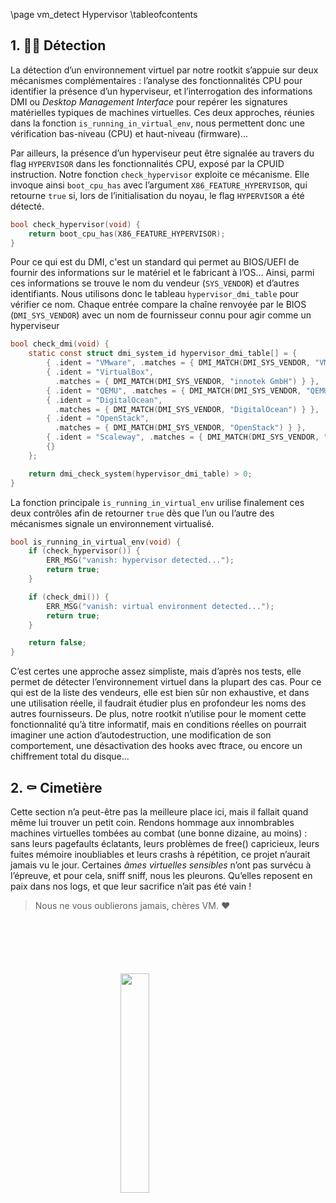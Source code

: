 \page vm_detect Hypervisor
\tableofcontents

## 1. 🕵️‍♂️ Détection

La détection d’un environnement virtuel par notre rootkit s’appuie sur deux mécanismes complémentaires : l’analyse des fonctionnalités CPU pour identifier la présence d’un hyperviseur, et l’interrogation des informations DMI ou *Desktop Management Interface* pour repérer les signatures matérielles typiques de machines virtuelles. Ces deux approches, réunies dans la fonction `is_running_in_virtual_env`, nous permettent donc une vérification bas-niveau (CPU) et haut-niveau (firmware)...

Par ailleurs, la présence d’un hyperviseur peut être signalée au travers du flag `HYPERVISOR` dans les fonctionnalités CPU, exposé par la CPUID instruction. Notre fonction `check_hypervisor` exploite ce mécanisme. Elle invoque ainsi `boot_cpu_has` avec l’argument `X86_FEATURE_HYPERVISOR`, qui retourne `true` si, lors de l’initialisation du noyau, le flag `HYPERVISOR` a été détecté.
```c
bool check_hypervisor(void) {
    return boot_cpu_has(X86_FEATURE_HYPERVISOR);
}
```

Pour ce qui est du DMI, c'est un standard qui permet au BIOS/UEFI de fournir des informations sur le matériel et le fabricant à l’OS... Ainsi, parmi ces informations se trouve le nom du vendeur (`SYS_VENDOR`) et d’autres identifiants. Nous utilisons donc le tableau `hypervisor_dmi_table` pour vérifier ce nom. Chaque entrée compare la chaîne renvoyée par le BIOS (`DMI_SYS_VENDOR`) avec un nom de fournisseur connu pour agir comme un hyperviseur
```c
bool check_dmi(void) {
    static const struct dmi_system_id hypervisor_dmi_table[] = {
        { .ident = "VMware", .matches = { DMI_MATCH(DMI_SYS_VENDOR, "VMware") } },
        { .ident = "VirtualBox",
          .matches = { DMI_MATCH(DMI_SYS_VENDOR, "innotek GmbH") } },
        { .ident = "QEMU", .matches = { DMI_MATCH(DMI_SYS_VENDOR, "QEMU") } },
        { .ident = "DigitalOcean",
          .matches = { DMI_MATCH(DMI_SYS_VENDOR, "DigitalOcean") } },
        { .ident = "OpenStack",
          .matches = { DMI_MATCH(DMI_SYS_VENDOR, "OpenStack") } },
        { .ident = "Scaleway", .matches = { DMI_MATCH(DMI_SYS_VENDOR, "Scaleway") } },
        {}
    };

    return dmi_check_system(hypervisor_dmi_table) > 0;
}
```

La fonction principale `is_running_in_virtual_env` urilise finalement ces deux contrôles afin de retourner `true` dès que l’un ou l’autre des mécanismes signale un environnement virtualisé.
```c
bool is_running_in_virtual_env(void) {
    if (check_hypervisor()) {
        ERR_MSG("vanish: hypervisor detected...");
        return true;
    }

    if (check_dmi()) {
        ERR_MSG("vanish: virtual environment detected...");
        return true;
    }

    return false;
}
```

C’est certes une approche assez simpliste, mais d’après nos tests, elle permet de détecter l’environnement virtuel dans la plupart des cas. Pour ce qui est de la liste des vendeurs, elle est bien sûr non exhaustive, et dans une utilisation réelle, il faudrait étudier plus en profondeur les noms des autres fournisseurs. De plus, notre rootkit n’utilise pour le moment cette fonctionnalité qu’à titre informatif, mais en conditions réelles on pourrait imaginer une action d’autodestruction, une modification de son comportement, une désactivation des hooks avec ftrace, ou encore un chiffrement total du disque...

## 2. ⚰️ Cimetière

Cette section n’a peut-être pas la meilleure place ici, mais il fallait quand même lui trouver un petit coin. Rendons hommage aux innombrables machines virtuelles tombées au combat (une bonne dizaine, au moins) : sans leurs pagefaults éclatants, leurs problèmes de free() capricieux, leurs fuites mémoire inoubliables et leurs crashs à répétition, ce projet n’aurait jamais vu le jour. Certaines *âmes virtuelles sensibles* n’ont pas survécu à l’épreuve, et pour cela, sniff sniff, nous les pleurons. Qu’elles reposent en paix dans nos logs, et que leur sacrifice n’ait pas été vain ! 

> Nous ne vous oublierons jamais, chères VM. ❤️










<img 
  src="logo_no_text.png" 
  style="
    display: block;
    margin: 100px auto;
    width: 30%;
    overflow: hidden;
  "
/>
